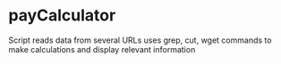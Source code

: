 # payCalculator
Script reads data from several URLs uses grep, cut, wget commands to make calculations and display relevant information
